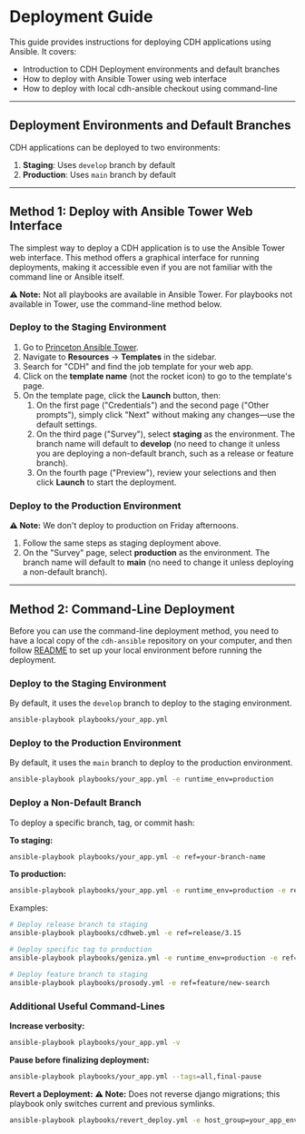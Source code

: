 # **Deployment Guide**

This guide provides instructions for deploying CDH applications using Ansible. It covers:

- Introduction to CDH Deployment environments and default branches
- How to deploy with Ansible Tower using web interface
- How to deploy with local cdh-ansible checkout using command-line

---

## Deployment Environments and Default Branches

CDH applications can be deployed to two environments:

1. **Staging**: Uses `develop` branch by default
2. **Production**: Uses `main` branch by default


---


## Method 1: Deploy with Ansible Tower Web Interface

The simplest way to deploy a CDH application is to use the Ansible Tower web interface. This method offers a graphical interface for running deployments, making it accessible even if you are not familiar with the command line or Ansible itself.

**⚠️ Note:** Not all playbooks are available in Ansible Tower. For playbooks not available in Tower, use the command-line method below.

### Deploy to the Staging Environment

1. Go to [Princeton Ansible Tower](https://ansible-tower.princeton.edu/#/home).
2. Navigate to **Resources** → **Templates** in the sidebar.
3. Search for "CDH" and find the job template for your web app.
4. Click on the **template name** (not the rocket icon) to go to the template's page.
5. On the template page, click the **Launch** button, then:
    1. On the first page ("Credentials") and the second page ("Other prompts"), simply click "Next" without making any changes—use the default settings.
    2. On the third page ("Survey"), select **staging** as the environment. The branch name will default to **develop** (no need to change it unless you are deploying a non-default branch, such as a release or feature branch).
    3. On the fourth page ("Preview"), review your selections and then click **Launch** to start the deployment.

### Deploy to the Production Environment

**⚠️ Note:** We don't deploy to production on Friday afternoons.

1. Follow the same steps as staging deployment above.
2. On the "Survey" page, select **production** as the environment. The branch name will default to **main** (no need to change it unless deploying a non-default branch).

---

## Method 2: Command-Line Deployment

Before you can use the command-line deployment method, you need to have a local copy of the `cdh-ansible` repository on your computer, and then follow [README](../README.md) to set up your local environment before running the deployment.

### Deploy to the Staging Environment

By default, it uses the `develop` branch to deploy to the staging environment.

```bash
ansible-playbook playbooks/your_app.yml
```

### Deploy to the Production Environment

By default, it uses the `main` branch to deploy to the production environment.

```bash
ansible-playbook playbooks/your_app.yml -e runtime_env=production
```

### Deploy a Non-Default Branch

To deploy a specific branch, tag, or commit hash:

**To staging:**
```bash
ansible-playbook playbooks/your_app.yml -e ref=your-branch-name
```

**To production:**
```bash
ansible-playbook playbooks/your_app.yml -e runtime_env=production -e ref=your-branch-name
```

Examples:
```bash
# Deploy release branch to staging
ansible-playbook playbooks/cdhweb.yml -e ref=release/3.15

# Deploy specific tag to production
ansible-playbook playbooks/geniza.yml -e runtime_env=production -e ref=v4.2.1

# Deploy feature branch to staging
ansible-playbook playbooks/prosody.yml -e ref=feature/new-search
```

### Additional Useful Command-Lines

**Increase verbosity:**
```bash
ansible-playbook playbooks/your_app.yml -v
```

**Pause before finalizing deployment:**
```bash
ansible-playbook playbooks/your_app.yml --tags=all,final-pause
```

**Revert a Deployment:**
**⚠️ Note:** Does not reverse django migrations; this playbook only switches current and previous symlinks.
```bash
ansible-playbook playbooks/revert_deploy.yml -e host_group=your_app_environment
```
